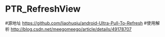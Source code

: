 # PTR_RefreshView
#源地址 https://github.com/liaohuqiu/android-Ultra-Pull-To-Refresh
#使用解析 http://blog.csdn.net/meegomeego/article/details/49178707
